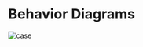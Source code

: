 # Behavior Diagrams

![case](https://lucid.app/publicSegments/view/1c130d64-20b8-402e-8770-be4b1f49ca71/image.png)

